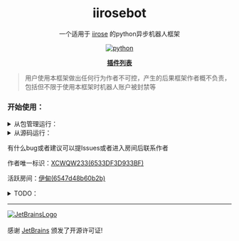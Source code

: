<div align="center">
  
# iirosebot

一个适用于 [iirose](https://iirose.com) 的python异步机器人框架

</div> 

<p align="center">
  <a href="https://www.python.org/">
    <img src="https://img.shields.io/static/v1?label=python&message=3.11.4&color=blue" alt="python">
  </a>
</P>

<p align="center"><a href="https://github.com/XCWQW1/iirosebot-plugins/blob/main/README.md"><strong>插件列表</strong></a></p>

> 用户使用本框架做出任何行为作者不可控，产生的后果框架作者概不负责，包括但不限于使用本框架时机器人账户被封禁等

### 开始使用：

<details>
<summary>从包管理运行：</summary>

> 需要环境中已安装 3.11.4>=python 并且可以使用 pip 工具

- ### 1, 安装iirosebot
  ```
  pip install iirosebot
  ```

- ### 2, 初始化
  创建或者找到一个合适的文件夹后在文件夹下的命令行\终端中执行 ```iirosebot```
  
- ### 3, 配置 
  打开 config>config.yml 文件
  ```yaml
  bot:
    color: ffffff # 机器人消息颜色
    introduction: '' # 机器人签名
    password: '' # 机器人账户的密码
    room_id: 5ce6a4b520a90  # 机器人登陆后进入的房间id
    username: ''  # 机器人用户名 改名后需修改这里
  log:
    level: INFO # 日志等级 
  other:
    master_id: ''  # 主人唯一标识
  ```
  
- ### 4, 编写\安装插件 （可选）
  > 示例插件 iirose_example.py iirose_flow_master.py 请在仓库iirosebot/plugins下查看

  也可以到[插件仓库](https://github.com/XCWQW1/iirosebot-plugins/blob/main/README.md)里面寻找您喜欢的插件

- ### 5, 启动
  >第一次运行会停止1次要求重启，用于初始化配置文件等
  
  执行 `iirosebot`

- ### 8, 调试
  > 可以私聊机器人发送 `.插件` 获取插件管理菜单，提示无权请检查配置文件中的主人标识是否正确
  
  ### 感谢您的使用

</details>

<details>
<summary>从源码运行：</summary>

- ### 1, 克隆本项目
  ```
  git clone https://github.com/XCWQW1/iirosebot.git
  ```


- ### 2, 安装所需库

  进入克隆后的目录下的iirosebot目录执行```pip install -r requirements.txt``` 

- ### 3, 创建或使用已有的iirose账号
  
  >机器人账号标识需向Ruby申请

  访问[iirose](https://iirose.com)创建一个账号，记住用户名以及密码备用

- ### 4, 初始化
  请先执行```python main.py```初始化后再进行操作
  
- ### 4, 配置
  打开 config>config.yml 文件
  ```yaml
  bot:
    color: ffffff # 机器人消息颜色
    introduction: '' # 机器人签名
    password: '' # 机器人账户的密码
    room_id: 5ce6a4b520a90  # 机器人登陆后进入的房间id
    username: ''  # 机器人用户名 改名后需修改这里
  log:
    level: INFO # 日志等级，一般不用改
  other:
    master_id: ''  # 主人唯一标识
  ```
  
- ### 6, 编写\安装插件 （可选）
	>示例的插件 iirose_example.py iirose_flow_master.py
    也可以到[插件仓库](https://github.com/XCWQW1/iirosebot-plugins/blob/main/README.md)里面寻找您喜欢的插件

- ### 7, 启动
  >第一次运行会停止1次要求重启，用于初始化配置文件等
  
  执行 `python main.py`

- ### 8, 调试
  >可以私聊机器人发送 `.插件` 获取插件管理菜单，提示无权请检查配置文件中的主人标识是否正确
  
  ### 感谢您的使用

</details>


有什么bug或者建议可以提Issues或者进入房间后联系作者

作者唯一标识：[XCWQW233(6533DF3D933BF)](https://iirose.com/#s=6533df3d933bf&act=i:6533df3d933bf)

活跃房间：[伊甸(6547d48b60b2b)](https://iirose.com/#s=6533df3d933bf&r=6547d48b60b2b)

<details>
<summary>TODO：</summary>

  > 作者很懒，如果你希望添加某个功能可以提交issues，作者看到后会尝试制作

  - #### 插件API
    - 消息 
      - [x] 发送房间消息
      - [x] 发送私聊消息
      - [x] 发送弹幕消息
      - [x] 引用消息
      - [x] 上传文件
      - [x] 撤回消息
      - [x] 媒体播放
    - 邮件
      - [x] 解析邮件
      - [x] 发送邮件
    - 股票
      - [x] 股票买入
      - [x] 股票抛出
    - 房间
      - [x] 切换房间
      - [x] 获取房间歌单
      - [x] 获取房间信息 
    - 用户
      - [x] 获取用户信息 
      - [x] 点赞
      - [x] 移动房间(支持密码)
  
  - #### 事件处理
    - 房间
      - [x] 房间消息
      - [x] 用户移动
      - [x] 用户加入
      - [X] 用户退出
      - [x] 撤回消息
    - 私聊
      - [x] 私聊消息
      - [x] 撤回消息
    - 弹幕
      - [x] 弹幕消息
    - 其他
      - [x] 股票信息
      - [x] 大包解析
  
  - #### 框架外部调用
    - [ ] http api
    - [ ] webhook
    - [ ] 正向ws
    - [ ] 反向ws

</details>

---

[![JetBrainsLogo](https://bluecolored.de/paste/jetbrains-variant-4.svg)](https://www.jetbrains.com/?from=BlueMap)<br>
<br>
感谢 [JetBrains](https://www.jetbrains.com/?from=BlueMap) 颁发了开源许可证!
